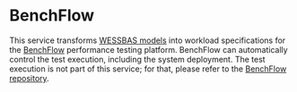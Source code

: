 # BenchFlow

This service transforms [WESSBAS models](https://github.com/Wessbas) into workload specifications for the [BenchFlow](https://github.com/benchflow/benchflow) performance testing platform. BenchFlow can automatically control the test execution, including the system deployment. The test execution is not part of this service; for that, please refer to the [BenchFlow repository](https://github.com/benchflow/benchflow).